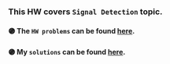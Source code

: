 

### This HW covers ```Signal Detection``` topic. 


#### :purple_circle: **The `HW problems` can be found [here](https://github.com/fnoorzad/Detection-and-Estimation-Theory/blob/e0d4dfedabc2f6cd6784e6a36f54b8499e12c2c8/HW/4/HW%204.pdf).**
#### :purple_circle: **My `solutions` can be found [here](https://github.com/fnoorzad/Detection-and-Estimation-Theory/blob/e0d4dfedabc2f6cd6784e6a36f54b8499e12c2c8/HW/4/My%20Solutions%204.pdf).**


